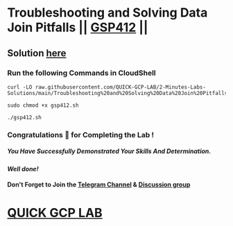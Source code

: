 # Troubleshooting and Solving Data Join Pitfalls || [GSP412](https://www.cloudskillsboost.google/focuses/3638?parent=catalog) ||

## Solution [here]()

### Run the following Commands in CloudShell

```
curl -LO raw.githubusercontent.com/QUICK-GCP-LAB/2-Minutes-Labs-Solutions/main/Troubleshooting%20and%20Solving%20Data%20Join%20Pitfalls/gsp412.sh

sudo chmod +x gsp412.sh

./gsp412.sh
```

### Congratulations 🎉 for Completing the Lab !

##### *You Have Successfully Demonstrated Your Skills And Determination.*

#### *Well done!*

#### Don't Forget to Join the [Telegram Channel](https://t.me/QuickGcpLab) & [Discussion group](https://t.me/QuickGcpLabChats)

# [QUICK GCP LAB](https://www.youtube.com/@quickgcplab)